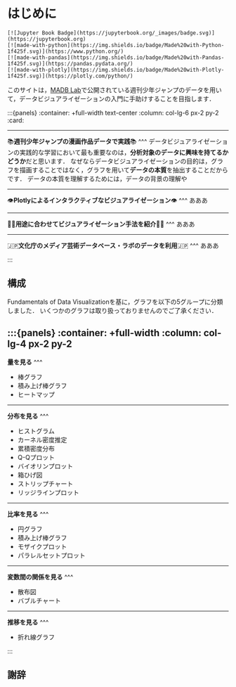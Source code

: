 # はじめに

```{only} html
[![Jupyter Book Badge](https://jupyterbook.org/_images/badge.svg)](https://jupyterbook.org)
[![made-with-python](https://img.shields.io/badge/Made%20with-Python-1f425f.svg)](https://www.python.org/)
[![made-with-pandas](https://img.shields.io/badge/Made%20with-Pandas-1f425f.svg)](https://pandas.pydata.org/)
[![made-with-plotly](https://img.shields.io/badge/Made%20with-Plotly-1f425f.svg)](https://plotly.com/python/)
```

このサイトは，[MADB Lab](https://mediag.bunka.go.jp/madb_lab/)で公開されている週刊少年ジャンプのデータを用いて，データビジュアライゼーションの入門に手助けすることを目指します．

:::{panels}
:container: +full-width text-center
:column: col-lg-6 px-2 py-2
:card:

---
📚**週刊少年ジャンプの漫画作品データで実践**📚
^^^
データビジュアライゼーションの実践的な学習において最も重要なのは，**分析対象のデータに興味を持てるかどうか**だと思います．
なぜならデータビジュアライゼーションの目的は，グラフを描画することではなく，グラフを用いて**データの本質**を抽出することだからです．
データの本質を理解するためには，データの背景の理解や

---
👁️**Plotlyによるインタラクティブなビジュアライゼーション**👁️
^^^
あああ

---
👩‍🎓**用途に合わせてビジュアライゼーション手法を紹介**🧑‍🎓
^^^
あああ

---
🇯🇵**文化庁のメディア芸術データベース・ラボのデータを利用**🇯🇵
^^^
あああ

:::

## 構成

Fundamentals of Data Visualizationを基に，グラフを以下の5グループに分類しました．
いくつかのグラフは取り扱っておりませんのでご了承ください．

:::{panels}
:container: +full-width
:column: col-lg-4 px-2 py-2
---
**量を見る**
^^^

- 棒グラフ
- 積み上げ棒グラフ
- ヒートマップ

---
**分布を見る**
^^^

- ヒストグラム
- カーネル密度推定
- 累積密度分布
- Q-Qプロット
- バイオリンプロット
- 箱ひげ図
- ストリップチャート
- リッジラインプロット

---
**比率を見る**
^^^

- 円グラフ
- 積み上げ棒グラフ
- モザイクプロット
- パラレルセットプロット

---
**変数間の関係を見る**
^^^

- 散布図
- バブルチャート

---
**推移を見る**
^^^

- 折れ線グラフ

:::

## 謝辞

